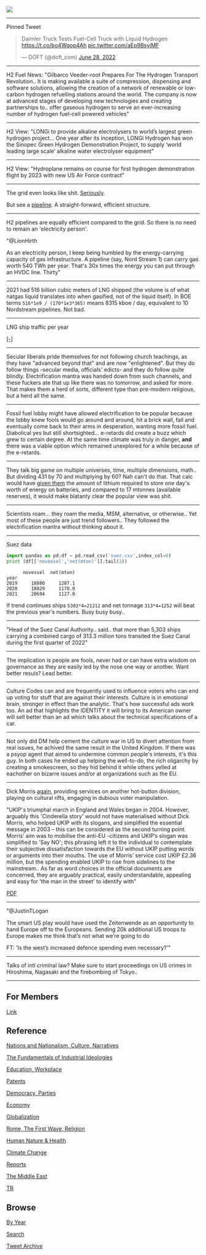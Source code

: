 <img src="https://drive.google.com/uc?export=view&id=1B2wf9R7AMH1d7Vw6e2mucLbIQ5NSjir7"/>

---

Pinned Tweet

<blockquote class="twitter-tweet"><p lang="en" dir="ltr">Daimler Truck Tests Fuel-Cell Truck with Liquid Hydrogen <a href="https://t.co/bo4Wqop4Ah">https://t.co/bo4Wqop4Ah</a> <a href="https://t.co/aEp9BsyjMF">pic.twitter.com/aEp9BsyjMF</a></p>&mdash; DOFT (@doft_com) <a href="https://twitter.com/doft_com/status/1541654639459717120?ref_src=twsrc%5Etfw">June 28, 2022</a></blockquote> <script async src="https://platform.twitter.com/widgets.js" charset="utf-8"></script>

---

H2 Fuel News: "Gilbarco Veeder-root Prepares For The Hydrogen
Transport Revolution.. It is making available a suite of compression,
dispensing and software solutions, allowing the creation of a network
of renewable or low-carbon hydrogen refuelling stations around the
world. The company is now at advanced stages of developing new
technologies and creating partnerships to.. offer gaseous hydrogen to
serve an ever-increasing number of hydrogen fuel-cell powered
vehicles"

---

H2 View: "LONGi to provide alkaline electrolysers to world’s largest
green hydrogen project... One year after its inception, LONGi Hydrogen
has won the Sinopec Green Hydrogen Demonstration Project, to supply
‘world leading large scale’ alkaline water electrolyser equipment"

---

H2 View: "Hydroplane remains on course for first hydrogen demonstration
flight by 2023 with new US Air Force contract"

---

The grid even looks like shit. [Seriously](https://pbs.twimg.com/media/FXSTCWYWAAIHhx1?format=jpg&name=small). 

But see a [pipeline](https://pbs.twimg.com/media/FMA3m-DWUAMDe-D?format=jpg&name=small).
A straight-forward, efficient structure.

---

H2 pipelines are equally efficient compared to the grid. So there is
no need to remain an 'electricity person'.

"@LionHirth

As an electricity person, I keep being humbled by the energy-carrying
capacity of gas infrastructure. A pipeline (say, Nord Stream 1) can
carry gas worth 540 TWh per year. That's 30x times the energy you can
put through an HVDC line. Thirty"

---

2021 had 516 billion cubic meters of LNG shipped (the volume is of
what natgas liquid translates into when gasified, not of the liquid
itself). In BOE terms `516*1e9 / (170*1e3*365)` means 8315 kboe / day,
equivalent to 10 Nordstream pipelines. Not bad.

---

LNG ship traffic per year

[[-]](2019/05/energstats.html#lng)

---

Secular liberals pride themselves for not following church teachings,
as they have "advanced beyond that" and are now "enlightened". But
they do follow things -secular media, officials' edicts- and they do
follow quite blindly. Electrification mantra was handed down from such
channels, and these fuckers ate that up like there was no tomorrow,
and asked for more. That makes them a herd of sorts, different type
than pre-modern religious, but a herd all the same.

---

Fossil fuel lobby might have allowed electrification to be popular
because the lobby knew fools would go around and around, hit a brick
wall, fail and eventually come back to their arms in desperation,
wanting more fossil fuel. Diabolical yes but still
shortsighted... e-retards did create a buzz which grew to certain
degree. At the same time climate was truly in danger, **and** there
was a viable option which remained unexplored for a while because of
the e-retards.

---

They talk big game on multiple universes, time, multiple dimensions,
math..  But dividing 431 by 70 and multiplying by 60? Nah can't do that.
That calc would have [given them](2022/02/base-energy-numbers.html#lithium)
the amount of lithium required to store one day's worth of energy on
batteries, and compared to 17 mtonnes (available reserves), it
would make blatanty clear the popular view was shit.

---

Scientists roam... they roam the media, MSM, alternative, or
otherwise..  Yet most of these people are just trend followers.. They
followed the electrification mantra without thinking about it.

---

Suez data

```python
import pandas as pd;df = pd.read_csv('suez.csv',index_col=0)
print (df[['novessel','net(mton)']].tail(3))
```

```text
      novessel  net(mton)
year                     
2019     18880     1207.1
2020     18829     1170.0
2021     20694     1127.0
```

If trend continues ships `5303*4=21212` and net tonnage `313*4=1252`
will beat the previous year's numbers. Busy busy busy.. 

---

"Head of the Suez Canal Authority.. said.. that more than 5,303 ships
carrying a combined cargo of 313.3 million tons transited the Suez
Canal during the first quarter of 2022"

---

The implication is people are fools, never had or can have extra
wisdom on governance as they are easily led by the nose one way or
another. Want better resuls? Lead better.

---

Culture Codes can and are frequently used to influence voters who can
end up voting for stuff that are against their interests. Culture is
in emotional brain, stronger in effect than the analytic.  That's how
successful ads work too. An ad that highlights the IDENTITY it will
bring to its American owner will sell better than an ad which talks
about the technical specifications of a car.

---

Not only did DM help cement the culture war in US to divert attention
from real issues, he achived the same result in the United Kingdom. If
there was a psyop agent that aimed to undermine common people's
interests, it's this guy. In both cases he ended up helping the
well-to-do, the rich oligarchy by creating a smokescreen, so they hid
behind it while others yelled at eachother on bizarre issues and/or
at organizations such as the EU.

---

Dick Morris [again](2021/10/all-too-human.html#triangulation),
providing services on another hot-button division, playing on cultural
rifts, engaging in dubious voter manipulation.

"UKIP's triumphal march in England and Wales began in 2004. However,
arguably this 'Cinderella story' would not have materialised without
Dick Morris, who helped UKIP with its slogans, and simplified the
essential message in 2003 – this can be considered as the second
turning point.  Morris’ aim was to mobilise the anti-EU -citizens and
UKIP’s slogan was simplified to 'Say NO'; this phrasing left it to the
individual to contemplate their subjective dissatisfaction towards the
EU without UKIP putting words or arguments into their mouths. The use
of Morris’ service cost UKIP £2.36 million, but the spending enabled
UKIP to rise from sidelines to the mainstream.. As far as word choices
in the official documents are concerned, they are arguably practical,
easily understandable, appealing and easy for 'the man in the street'
to identify with"

[PDF](https://trepo.tuni.fi/bitstream/handle/10024/97216/GRADU-1432883596.pdf?sequence=1)

---

"@JustinTLogan

The smart US play would have used the Zeitenwende as an opportunity to
hand Europe off to the Europeans. Sending 20k additional US troops to
Europe makes me think that’s not what we’re going to do

FT: 'Is the west’s increased defence spending even necessary?'"

---

Talks of intl criminal law? Make sure to start proceedings on US
crimes in Hiroshima, Nagasaki and the firebombing of Tokyo..

---

## For Members

[Link](https://thirdwave-members.herokuapp.com)

## Reference

[Nations and Nationalism, Culture, Narratives](2013/02/nations-and-nationalism.html)

[The Fundamentals of Industrial Ideologies](2011/04/fundamentals-of-industrial-ideologies.html)

[Education, Workplace](2017/09/education-workplace.html)

[Patents](2018/09/patents.html)

[Democracy, Parties](2016/11/democracy.html)

[Economy](2018/05/economy.html)

[Globalization](2018/09/globalization.html)

[Rome, The First Wave, Religion](2017/12/rome.html)

[Human Nature & Health](2020/07/human-nature.html)

[Climate Change](2018/12/climate.html)

[Reports](2019/05/reports.html)

[The Middle East](2019/07/middleeast.html)

[TR](../tr)

## Browse

[By Year](years.html)

[Search](search.html)

[Tweet Archive](tweets/index.html)
